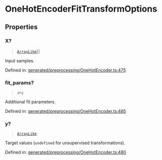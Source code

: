 # OneHotEncoderFitTransformOptions

## Properties

### X?

> [`ArrayLike`](../types/ArrayLike.md)[]

Input samples.

Defined in:  [generated/preprocessing/OneHotEncoder.ts:475](https://github.com/transitive-bullshit/scikit-learn-ts/blob/92ab806/packages/sklearn/src/generated/preprocessing/OneHotEncoder.ts#L475)

### fit\_params?

> `any`

Additional fit parameters.

Defined in:  [generated/preprocessing/OneHotEncoder.ts:485](https://github.com/transitive-bullshit/scikit-learn-ts/blob/92ab806/packages/sklearn/src/generated/preprocessing/OneHotEncoder.ts#L485)

### y?

> [`ArrayLike`](../types/ArrayLike.md)

Target values (`undefined` for unsupervised transformations).

Defined in:  [generated/preprocessing/OneHotEncoder.ts:480](https://github.com/transitive-bullshit/scikit-learn-ts/blob/92ab806/packages/sklearn/src/generated/preprocessing/OneHotEncoder.ts#L480)
